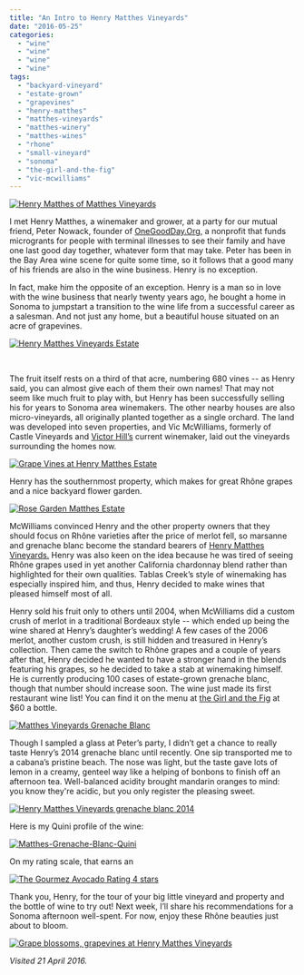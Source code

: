 ```yaml
---
title: "An Intro to Henry Matthes Vineyards"
date: "2016-05-25"
categories: 
  - "wine"
  - "wine"
  - "wine"
  - "wine"
tags: 
  - "backyard-vineyard"
  - "estate-grown"
  - "grapevines"
  - "henry-matthes"
  - "matthes-vineyards"
  - "matthes-winery"
  - "matthes-wines"
  - "rhone"
  - "small-vineyard"
  - "sonoma"
  - "the-girl-and-the-fig"
  - "vic-mcwilliams"
---
```


[![Henry Matthes of Matthes Vineyards](http://s3.amazonaws.com/thegourmez-wpmedia/2016/05/MathesSonoma-21-357x500.jpg)](http://s3.amazonaws.com/thegourmez-wpmedia/2016/05/MathesSonoma-21.jpg)

I met Henry Matthes, a winemaker and grower, at a party for our mutual friend, Peter Nowack, founder of [OneGoodDay.Org,](http://onegoodday.org) a nonprofit that funds microgrants for people with terminal illnesses to see their family and have one last good day together, whatever form that may take. Peter has been in the Bay Area wine scene for quite some time, so it follows that a good many of his friends are also in the wine business. Henry is no exception.

In fact, make him the opposite of an exception. Henry is a man so in love with the wine business that nearly twenty years ago, he bought a home in Sonoma to jumpstart a transition to the wine life from a successful career as a salesman. And not just any home, but a beautiful house situated on an acre of grapevines.

[![Henry Matthes Vineyards Estate](http://s3.amazonaws.com/thegourmez-wpmedia/2016/05/MathesSonoma-011.jpg)](http://s3.amazonaws.com/thegourmez-wpmedia/2016/05/MathesSonoma-011.jpg)

 

The fruit itself rests on a third of that acre, numbering 680 vines -- as Henry said, you can almost give each of them their own names! That may not seem like much fruit to play with, but Henry has been successfully selling his for years to Sonoma area winemakers. The other nearby houses are also micro-vineyards, all originally planted together as a single orchard. The land was developed into seven properties, and Vic McWilliams, formerly of Castle Vineyards and [Victor Hill’s](http://www.victorhillwines.com/) current winemaker, laid out the vineyards surrounding the homes now.

[![Grape Vines at Henry Matthes Estate](http://s3.amazonaws.com/thegourmez-wpmedia/2016/05/MathesSonoma-04-500x334.jpg)](http://s3.amazonaws.com/thegourmez-wpmedia/2016/05/MathesSonoma-04.jpg)

Henry has the southernmost property, which makes for great Rhône grapes and a nice backyard flower garden.

[![Rose Garden Matthes Estate](http://s3.amazonaws.com/thegourmez-wpmedia/2016/05/MathesSonoma-07-334x500.jpg)](http://s3.amazonaws.com/thegourmez-wpmedia/2016/05/MathesSonoma-07.jpg)

McWilliams convinced Henry and the other property owners that they should focus on Rhône varieties after the price of merlot fell, so marsanne and grenache blanc become the standard bearers of [Henry Matthes Vineyards.](http://matthesvineyards.com/) Henry was also keen on the idea because he was tired of seeing Rhône grapes used in yet another California chardonnay blend rather than highlighted for their own qualities. Tablas Creek’s style of winemaking has especially inspired him, and thus, Henry decided to make wines that pleased himself most of all.

Henry sold his fruit only to others until 2004, when McWilliams did a custom crush of merlot in a traditional Bordeaux style -- which ended up being the wine shared at Henry’s daughter’s wedding! A few cases of the 2006 merlot, another custom crush, is still hidden and treasured in Henry’s collection. Then came the switch to Rhône grapes and a couple of years after that, Henry decided he wanted to have a stronger hand in the blends featuring his grapes, so he decided to take a stab at winemaking himself. He is currently producing 100 cases of estate-grown grenache blanc, though that number should increase soon. The wine just made its first restaurant wine list! You can find it on the menu at [the Girl and the Fig](http://www.thegirlandthefig.com/) at $60 a bottle.

[![Matthes Vineyards Grenache Blanc](http://s3.amazonaws.com/thegourmez-wpmedia/2016/05/Matthes-Grenache-Blanc-02-500x400.jpg)](http://s3.amazonaws.com/thegourmez-wpmedia/2016/05/Matthes-Grenache-Blanc-02.jpg)

Though I sampled a glass at Peter’s party, I didn’t get a chance to really taste Henry’s 2014 grenache blanc until recently. One sip transported me to a cabana’s pristine beach. The nose was light, but the taste gave lots of lemon in a creamy, genteel way like a helping of bonbons to finish off an afternoon tea. Well-balanced acidity brought mandarin oranges to mind: you know they're acidic, but you only register the pleasing sweet.

[![Henry Matthes Vineyards grenache blanc 2014](http://s3.amazonaws.com/thegourmez-wpmedia/2016/05/Matthes-Grenache-Blanc-01-500x391.jpg)](http://s3.amazonaws.com/thegourmez-wpmedia/2016/05/Matthes-Grenache-Blanc-01.jpg)

Here is my Quini profile of the wine:

[![Matthes-Grenache-Blanc-Quini](http://s3.amazonaws.com/thegourmez-wpmedia/2016/05/Matthes-Grenache-Blanc-Quini.jpg)](http://s3.amazonaws.com/thegourmez-wpmedia/2016/05/Matthes-Grenache-Blanc-Quini.jpg)

On my rating scale, that earns an

[![The Gourmez Avocado Rating 4 stars](http://s3.amazonaws.com/thegourmez-wpmedia/2009/05/rating_avocado1.gif)](http://s3.amazonaws.com/thegourmez-wpmedia/2009/05/rating_avocado1.gif)

Thank you, Henry, for the tour of your big little vineyard and property and the bottle of wine to try out! Next week, I’ll share his recommendations for a Sonoma afternoon well-spent. For now, enjoy these Rhône beauties just about to bloom.

[![Grape blossoms, grapevines at Henry Matthes Vineyards](http://s3.amazonaws.com/thegourmez-wpmedia/2016/05/MathesSonoma-05-500x334.jpg)](http://s3.amazonaws.com/thegourmez-wpmedia/2016/05/MathesSonoma-05.jpg)

_Visited 21 April 2016._
